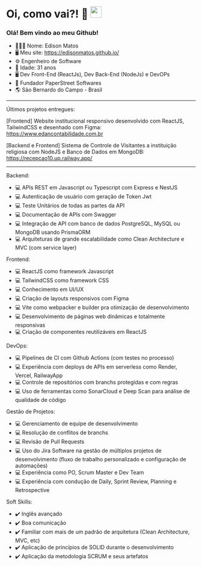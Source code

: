 <h1 align="left">Oi, como vai?! 👋 <img src="https://raw.githubusercontent.com/kaueMarques/kaueMarques/master/hi.gif" height="30px" width="30px"></h1>

### Olá! Bem vindo ao meu Github!

- 🙋🏻‍♂️ Nome: Edison Matos
- 🖥️ Meu site: https://edisonmatos.github.io/
- ⚙️ Engenheiro de Software
- 🎂 Idade: 31 anos
- 🖥️ Dev Front-End (ReactJs), Dev Back-End (NodeJs) e DevOPs
- 🏢 Fundador PaperStreet Softwares
- 🌎 São Bernardo do Campo - Brasil
  
____

Últimos projetos entregues:

[Frontend] Website institucional responsivo desenvolvido com ReactJS, TailwindCSS e desenhado com Figma:
<br>
https://www.edancontabilidade.com.br

[Backend e Frontend] Sistema de Controle de Visitantes a instituição religiosa com NodeJS e Banco de Dados em MongoDB:
<br>
https://recepcao10.up.railway.app/

____

Backend:

- 💻 APIs REST em Javascript ou Typescript com Express e NestJS
- 💻 Autenticação de usuário com geração de Token Jwt
- 💻 Teste Unitários de todas as partes da API
- 💻 Documentação de APIs com Swagger
- 💻 Integração de API com banco de dados PostgreSQL, MySQL ou MongoDB usando PrismaORM
- 💻 Arquiteturas de grande escalabilidade como Clean Architecture e MVC (com service layer)

Frontend:

- 💻 ReactJS como framework Javascript
- 💻 TailwindCSS como framework CSS
- 💻 Conhecimento em UI/UX
- 💻 Criação de layouts responsivos com Figma
- 💻 Vite como webpacker e builder pra otimização de desenvolvimento
- 💻 Desenvolvimento de páginas web dinâmicas e totalmente responsivas
- 💻 Criação de componentes reutilizáveis em ReactJS

DevOps:

- 💻 Pipelines de CI com Github Actions (com testes no processo)
- 💻 Experiência com deploys de APIs em serverless como Render, Vercel, RailwayApp
- 💻 Controle de repositórios com branchs protegidas e com regras
- 💻 Uso de ferramentas como SonarCloud e Deep Scan para análise de qualidade de código

Gestão de Projetos:

- 💻 Gerenciamento de equipe de desenvolvimento
- 💻 Resolução de conflitos de branchs
- 💻 Revisão de Pull Requests
- 💻 Uso do Jira Software na gestão de múltiplos projetos de desenvolvimento (fluxo de trabalho personalizado e configuração de automações)
- 💻 Experiência como PO, Scrum Master e Dev Team
- 💻 Experiência com condução de Daily, Sprint Review, Planning e Retrospective

Soft Skills:

- ✔️ Inglês avançado
- ✔️ Boa comunicação
- ✔️ Familiar com mais de um padrão de arquitetura (Clean Architecture, MVC, etc)
- ✔️ Aplicação de princípios de SOLID durante o desenvolvimento
- ✔️ Aplicação da metodologia SCRUM e seus artefatos

